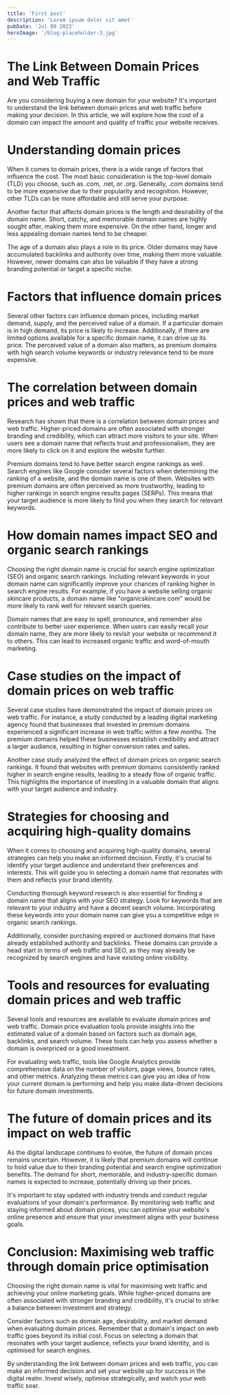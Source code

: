 ```yaml
---
title: 'First post'
description: 'Lorem ipsum dolor sit amet'
pubDate: 'Jul 08 2022'
heroImage: '/blog-placeholder-3.jpg'
---
```


# The Link Between Domain Prices and Web Traffic

Are you considering buying a new domain for your website? It's important to understand the link between domain prices and web traffic before making your decision. In this article, we will explore how the cost of a domain can impact the amount and quality of traffic your website receives.

# Understanding domain prices
When it comes to domain prices, there is a wide range of factors that influence the cost. The most basic consideration is the top-level domain (TLD) you choose, such as .com, .net, or .org. Generally, .com domains tend to be more expensive due to their popularity and recognition. However, other TLDs can be more affordable and still serve your purpose.

Another factor that affects domain prices is the length and desirability of the domain name. Short, catchy, and memorable domain names are highly sought after, making them more expensive. On the other hand, longer and less appealing domain names tend to be cheaper.

The age of a domain also plays a role in its price. Older domains may have accumulated backlinks and authority over time, making them more valuable. However, newer domains can also be valuable if they have a strong branding potential or target a specific niche.

# Factors that influence domain prices
Several other factors can influence domain prices, including market demand, supply, and the perceived value of a domain. If a particular domain is in high demand, its price is likely to increase. Additionally, if there are limited options available for a specific domain name, it can drive up its price. The perceived value of a domain also matters, as premium domains with high search volume keywords or industry relevance tend to be more expensive.

# The correlation between domain prices and web traffic
Research has shown that there is a correlation between domain prices and web traffic. Higher-priced domains are often associated with stronger branding and credibility, which can attract more visitors to your site. When users see a domain name that reflects trust and professionalism, they are more likely to click on it and explore the website further.

Premium domains tend to have better search engine rankings as well. Search engines like Google consider several factors when determining the ranking of a website, and the domain name is one of them. Websites with premium domains are often perceived as more trustworthy, leading to higher rankings in search engine results pages (SERPs). This means that your target audience is more likely to find you when they search for relevant keywords.

# How domain names impact SEO and organic search rankings
Choosing the right domain name is crucial for search engine optimization (SEO) and organic search rankings. Including relevant keywords in your domain name can significantly improve your chances of ranking higher in search engine results. For example, if you have a website selling organic skincare products, a domain name like "organicskincare.com" would be more likely to rank well for relevant search queries.

Domain names that are easy to spell, pronounce, and remember also contribute to better user experience. When users can easily recall your domain name, they are more likely to revisit your website or recommend it to others. This can lead to increased organic traffic and word-of-mouth marketing.

# Case studies on the impact of domain prices on web traffic
Several case studies have demonstrated the impact of domain prices on web traffic. For instance, a study conducted by a leading digital marketing agency found that businesses that invested in premium domains experienced a significant increase in web traffic within a few months. The premium domains helped these businesses establish credibility and attract a larger audience, resulting in higher conversion rates and sales.

Another case study analyzed the effect of domain prices on organic search rankings. It found that websites with premium domains consistently ranked higher in search engine results, leading to a steady flow of organic traffic. This highlights the importance of investing in a valuable domain that aligns with your target audience and industry.

# Strategies for choosing and acquiring high-quality domains
When it comes to choosing and acquiring high-quality domains, several strategies can help you make an informed decision. Firstly, it's crucial to identify your target audience and understand their preferences and interests. This will guide you in selecting a domain name that resonates with them and reflects your brand identity.

Conducting thorough keyword research is also essential for finding a domain name that aligns with your SEO strategy. Look for keywords that are relevant to your industry and have a decent search volume. Incorporating these keywords into your domain name can give you a competitive edge in organic search rankings.

Additionally, consider purchasing expired or auctioned domains that have already established authority and backlinks. These domains can provide a head start in terms of web traffic and SEO, as they may already be recognized by search engines and have existing online visibility.

# Tools and resources for evaluating domain prices and web traffic
Several tools and resources are available to evaluate domain prices and web traffic. Domain price evaluation tools provide insights into the estimated value of a domain based on factors such as domain age, backlinks, and search volume. These tools can help you assess whether a domain is overpriced or a good investment.

For evaluating web traffic, tools like Google Analytics provide comprehensive data on the number of visitors, page views, bounce rates, and other metrics. Analyzing these metrics can give you an idea of how your current domain is performing and help you make data-driven decisions for future domain investments.

# The future of domain prices and its impact on web traffic
As the digital landscape continues to evolve, the future of domain prices remains uncertain. However, it is likely that premium domains will continue to hold value due to their branding potential and search engine optimization benefits. The demand for short, memorable, and industry-specific domain names is expected to increase, potentially driving up their prices.

It's important to stay updated with industry trends and conduct regular evaluations of your domain's performance. By monitoring web traffic and staying informed about domain prices, you can optimise your website's online presence and ensure that your investment aligns with your business goals.

# Conclusion: Maximising web traffic through domain price optimisation
Choosing the right domain name is vital for maximising web traffic and achieving your online marketing goals. While higher-priced domains are often associated with stronger branding and credibility, it's crucial to strike a balance between investment and strategy.

Consider factors such as domain age, desirability, and market demand when evaluating domain prices. Remember that a domain's impact on web traffic goes beyond its initial cost. Focus on selecting a domain that resonates with your target audience, reflects your brand identity, and is optimised for search engines.

By understanding the link between domain prices and web traffic, you can make an informed decision and set your website up for success in the digital realm. Invest wisely, optimise strategically, and watch your web traffic soar.
